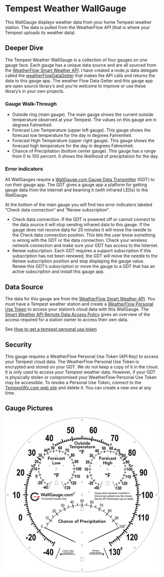 # Tempest Weather WallGauge

This WallGauge displays weather data from your home Tempest weather station.  The data is pulled from the WeatherFlow API (that is where your Tempest uploads its weather data)

## Deeper Dive

The Tempest Weather WallGauge is a collection of four gauges on one gauge face.  Each gauge has a unique data source and are all sourced from the [WeatherFlow Smart Weather API](https://weatherflow.github.io/SmartWeather/api/#object-model).  I have created a node.js data delegate called the [weatherFlowDataGetter](https://github.com/WallGauge-GaugeApps/weatherFlowDataGetter/blob/master/README.md) that makes the API calls and returns the data to this gauge app. The weather Flow Data Getter and this gauge app are open source library’s and you're welcome to improve or use these library’s in your own projects.

### Gauge Walk-Through

- Outside ring (main gauge). The main gauge shows the current outside temperature observed at your Tempest.  The values on this gauge are in degrees Fahrenheit.
- Forecast Low Temperature (upper left gauge). This gauge shows the forecast low temperature for the day in degrees Fahrenheit.
- Forecast High Temperature (upper right gauge). This gauge shows the forecast high temperature for the day in degrees Fahrenheit.
- Chance of Precipitation (bottom center gauge). This gauge has a range from 0 to 100 percent.  It shows the likelihood of precipitation for the day.

### Error indicators

All WallGauges require a [WallGauge.com Gauge Data Transmitter](https://www.wallgauge.com/) (GDT) to run their gauge app. The GDT gives a gauge app a platform for getting gauge data from the Internet and beaming it (with infrared LEDs) to the WallGauge.  

At the bottom of the main gauge you will find two error indicators labeled “Check data connection” and “Renew subscription”.

- Check data connection. If the GDT is powered off or cannot connect to the data source it will stop sending infrared data to this gauge.  If the gauge does not receive data for 20 minutes it will move the needle to the Check data connection position.  This lets the user know something is wrong with the GDT or the data connection.   Check your wireless network connection and make sure your GDT has access to the Internet.
- Renew subscription. Each GDT requires a support subscription if this subscription has not been renewed, the GDT will move the needle to the Renew subscription position and stop displaying the gauge value.  Renew this GDT’s subscription or move the gauge to a GDT that has an active subscription and install this gauge app.

## Data Source

The data for this gauge are from the [WeatherFlow Smart Weather API](https://weatherflow.github.io/SmartWeather/api/#object-model). You must have a Tempest weather station and create a [WeatherFlow Personal Use Token](https://tempestwx.com/settings/tokens) to access your station’s cloud data with this WallGauge.  The [Smart Weather API Remote Data Access Policy](https://weatherflow.github.io/SmartWeather/api/remote-developer-policy.html) gives an overview of the access required for a station owner to access their own data.  

See [How to get a tempest personal use token](https://wallgauge-gaugeapps.github.io/TempestForecastGauge/docs/getTokenInstructions.html)

## Security

This gauge requires a WeatherFlow Personal Use Token (API Key) to access your Tempest cloud data.  The WeatherFlow Personal Use Token is encrypted and stored on your GDT.  We do not keep a copy of it in the cloud.  It is only used to access your Tempest weather data.  However, if your GDT is physically stolen or compromised your WeatherFlow Personal Use Token may be accessible.  To revoke a Personal Use Token, connect to the [TempestWx.com web site](https://tempestwx.com/settings/tokens) and delete it.  You can create a new one at any time.

## Gauge Pictures

![pic](./docs/Temperatue4Gauge.jpg)